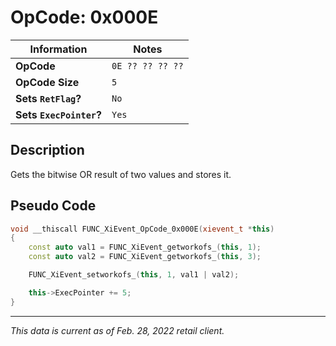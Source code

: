 # OpCode: 0x000E

| Information               | Notes |
|---                        |---    |
| **OpCode**                | `0E ?? ?? ?? ??` |
| **OpCode Size**           | `5`   |
| **Sets `RetFlag`?**       | `No`  |
| **Sets `ExecPointer`?**   | `Yes` |

## Description

Gets the bitwise OR result of two values and stores it.

## Pseudo Code

```cpp
void __thiscall FUNC_XiEvent_OpCode_0x000E(xievent_t *this)
{
    const auto val1 = FUNC_XiEvent_getworkofs_(this, 1);
    const auto val2 = FUNC_XiEvent_getworkofs_(this, 3);

    FUNC_XiEvent_setworkofs_(this, 1, val1 | val2);

    this->ExecPointer += 5;
}
```

---

_This data is current as of Feb. 28, 2022 retail client._